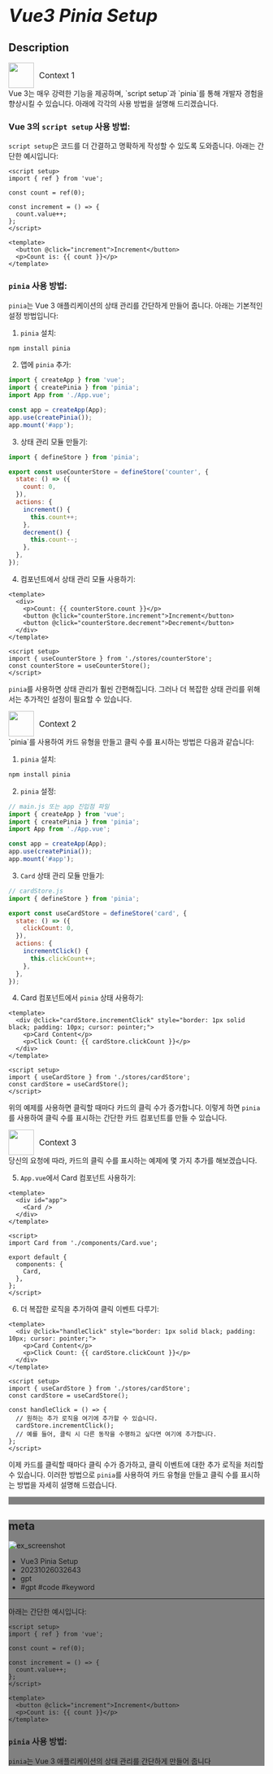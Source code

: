 # **<span style="font-size: 35px; font-style: italic;">Vue3 Pinia Setup</span>**

## Description




<div style="display: flex; align-items: center; font-size: 16px;"><div><img src="https://raw.githubusercontent.com/d10000usd/WebDocuments/main/public/icon/space/workspace-vector-free-icon-set-30.png" width="50" height="50" style="vertical-align: middle;" /></div><div style="display: inline-block; vertical-align: middle; margin-left: 10px; font-size: 16px;">Context 1</div></div>
Vue 3는 매우 강력한 기능을 제공하며, `script setup`과 `pinia`를 통해 개발자 경험을 향상시킬 수 있습니다. 아래에 각각의 사용 방법을 설명해 드리겠습니다.

### Vue 3의 `script setup` 사용 방법:
`script setup`은 코드를 더 간결하고 명확하게 작성할 수 있도록 도와줍니다. 아래는 간단한 예시입니다:

```vue
<script setup>
import { ref } from 'vue';

const count = ref(0);

const increment = () => {
  count.value++;
};
</script>

<template>
  <button @click="increment">Increment</button>
  <p>Count is: {{ count }}</p>
</template>
```

### `pinia` 사용 방법:
`pinia`는 Vue 3 애플리케이션의 상태 관리를 간단하게 만들어 줍니다. 아래는 기본적인 설정 방법입니다:

1. `pinia` 설치:
```sh
npm install pinia
```

2. 앱에 `pinia` 추가:
```javascript
import { createApp } from 'vue';
import { createPinia } from 'pinia';
import App from './App.vue';

const app = createApp(App);
app.use(createPinia());
app.mount('#app');
```

3. 상태 관리 모듈 만들기:
```javascript
import { defineStore } from 'pinia';

export const useCounterStore = defineStore('counter', {
  state: () => ({
    count: 0,
  }),
  actions: {
    increment() {
      this.count++;
    },
    decrement() {
      this.count--;
    },
  },
});
```

4. 컴포넌트에서 상태 관리 모듈 사용하기:
```vue
<template>
  <div>
    <p>Count: {{ counterStore.count }}</p>
    <button @click="counterStore.increment">Increment</button>
    <button @click="counterStore.decrement">Decrement</button>
  </div>
</template>

<script setup>
import { useCounterStore } from './stores/counterStore';
const counterStore = useCounterStore();
</script>
```

`pinia`를 사용하면 상태 관리가 훨씬 간편해집니다. 그러나 더 복잡한 상태 관리를 위해서는 추가적인 설정이 필요할 수 있습니다.





<div style="display: flex; align-items: center; font-size: 16px;"><div><img src="https://raw.githubusercontent.com/d10000usd/WebDocuments/main/public/icon/space/workspace-vector-free-icon-set-38.png" width="50" height="50" style="vertical-align: middle;" /></div><div style="display: inline-block; vertical-align: middle; margin-left: 10px; font-size: 16px;">Context 2</div></div>
`pinia`를 사용하여 카드 유형을 만들고 클릭 수를 표시하는 방법은 다음과 같습니다:

1. `pinia` 설치:
```sh
npm install pinia
```

2. `pinia` 설정:
```javascript
// main.js 또는 app 진입점 파일
import { createApp } from 'vue';
import { createPinia } from 'pinia';
import App from './App.vue';

const app = createApp(App);
app.use(createPinia());
app.mount('#app');
```

3. `Card` 상태 관리 모듈 만들기:
```javascript
// cardStore.js
import { defineStore } from 'pinia';

export const useCardStore = defineStore('card', {
  state: () => ({
    clickCount: 0,
  }),
  actions: {
    incrementClick() {
      this.clickCount++;
    },
  },
});
```

4. Card 컴포넌트에서 `pinia` 상태 사용하기:
```vue
<template>
  <div @click="cardStore.incrementClick" style="border: 1px solid black; padding: 10px; cursor: pointer;">
    <p>Card Content</p>
    <p>Click Count: {{ cardStore.clickCount }}</p>
  </div>
</template>

<script setup>
import { useCardStore } from './stores/cardStore';
const cardStore = useCardStore();
</script>
```

위의 예제를 사용하면 클릭할 때마다 카드의 클릭 수가 증가합니다. 이렇게 하면 `pinia`를 사용하여 클릭 수를 표시하는 간단한 카드 컴포넌트를 만들 수 있습니다.





<div style="display: flex; align-items: center; font-size: 16px;"><div><img src="https://raw.githubusercontent.com/d10000usd/WebDocuments/main/public/icon/space/workspace-vector-free-icon-set-40.png" width="50" height="50" style="vertical-align: middle;" /></div><div style="display: inline-block; vertical-align: middle; margin-left: 10px; font-size: 16px;">Context 3</div></div>
당신의 요청에 따라, 카드의 클릭 수를 표시하는 예제에 몇 가지 추가를 해보겠습니다.

5. `App.vue`에서 Card 컴포넌트 사용하기:
```vue
<template>
  <div id="app">
    <Card />
  </div>
</template>

<script>
import Card from './components/Card.vue';

export default {
  components: {
    Card,
  },
};
</script>
```

6. 더 복잡한 로직을 추가하여 클릭 이벤트 다루기:
```vue
<template>
  <div @click="handleClick" style="border: 1px solid black; padding: 10px; cursor: pointer;">
    <p>Card Content</p>
    <p>Click Count: {{ cardStore.clickCount }}</p>
  </div>
</template>

<script setup>
import { useCardStore } from './stores/cardStore';
const cardStore = useCardStore();

const handleClick = () => {
  // 원하는 추가 로직을 여기에 추가할 수 있습니다.
  cardStore.incrementClick();
  // 예를 들어, 클릭 시 다른 동작을 수행하고 싶다면 여기에 추가합니다.
};
</script>
```

이제 카드를 클릭할 때마다 클릭 수가 증가하고, 클릭 이벤트에 대한 추가 로직을 처리할 수 있습니다. 이러한 방법으로 `pinia`를 사용하여 카드 유형을 만들고 클릭 수를 표시하는 방법을 자세히 설명해 드렸습니다.



<div style="background-color: grey; height: 15px;"></div>







<div style="background-color: grey; ">  

## meta   
![ex_screenshot](https://raw.githubusercontent.com/d10000usd/WebDocuments/main/public/icon/space/workspace-vector-free-icon-set-37.png)  
- Vue3 Pinia Setup  
- 20231026032643  
- gpt  
- #gpt #code #keyword  
****
아래는 간단한 예시입니다:

```vue
<script setup>
import { ref } from 'vue';

const count = ref(0);

const increment = () => {
  count.value++;
};
</script>

<template>
  <button @click="increment">Increment</button>
  <p>Count is: {{ count }}</p>
</template>
```

### `pinia` 사용 방법:
`pinia`는 Vue 3 애플리케이션의 상태 관리를 간단하게 만들어 줍니다  
</div> 
